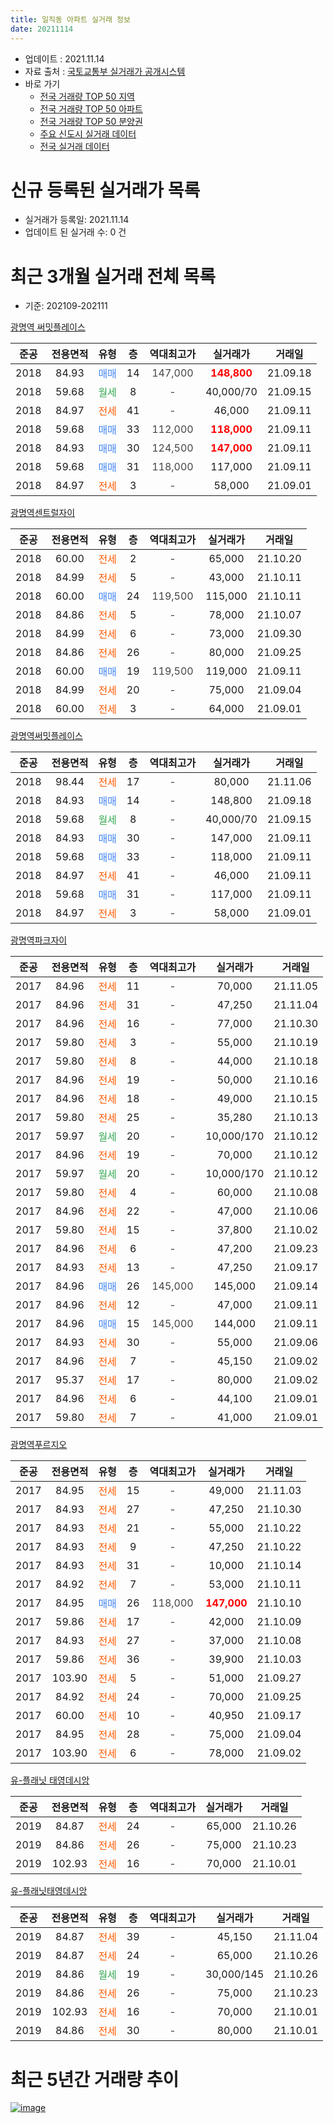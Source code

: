 ```yaml
---
title: 일직동 아파트 실거래 정보
date: 20211114
---
```


* 업데이트 : 2021.11.14
* 자료 출처 : [국토교통부 실거래가 공개시스템](http://rt.molit.go.kr)
* 바로 가기
    * [전국 거래량 TOP 50 지역](https://apt-info.github.io/apt-trade-info/tr)
    * [전국 거래량 TOP 50 아파트](https://apt-info.github.io/apt-trade-info/ta)
    * [전국 거래량 TOP 50 분양권](https://apt-info.github.io/apt-trade-info/tb)
    * [주요 신도시 실거래 데이터](https://apt-info.github.io/apt-trade-info/newtown)
    * [전국 실거래 데이터](https://apt-info.github.io/apt-trade-info/all)



<script async src="https://pagead2.googlesyndication.com/pagead/js/adsbygoogle.js"></script>
<!-- 기본광고 -->
<ins class="adsbygoogle"
     style="display:block"
     data-ad-client="ca-pub-1142216861245946"
     data-ad-slot="4805727019"
     data-ad-format="auto"
     data-full-width-responsive="true"></ins>
<script>
     (adsbygoogle = window.adsbygoogle || []).push({});
</script>


# 신규 등록된 실거래가 목록

* 실거래가 등록일: 2021.11.14
* 업데이트 된 실거래 수: 0 건




<script async src="https://pagead2.googlesyndication.com/pagead/js/adsbygoogle.js"></script>
<!-- 기본광고 -->
<ins class="adsbygoogle"
     style="display:block"
     data-ad-client="ca-pub-1142216861245946"
     data-ad-slot="4805727019"
     data-ad-format="auto"
     data-full-width-responsive="true"></ins>
<script>
     (adsbygoogle = window.adsbygoogle || []).push({});
</script>


# 최근 3개월 실거래 전체 목록
* 기준: 202109-202111


[광명역 써밋플레이스](https://search.naver.com/search.naver?query=%EA%B4%91%EB%AA%85%EC%97%AD+%EC%8D%A8%EB%B0%8B%ED%94%8C%EB%A0%88%EC%9D%B4%EC%8A%A4)

|준공|전용면적|유형|층|역대최고가|실거래가|거래일|
|:---:|:---:|:---:|:---:|:---:|:---:|:---:|
|2018|84.93|<span style="color:#4285F3">매매</span>|14|<span style="color:#444444">147,000</span>|<b><span style="color:#FF0000">148,800</span></b>|21.09.18|
|2018|59.68|<span style="color:#34A853">월세</span>|8|<span style="color:#444444">-</span>|40,000/70|21.09.15|
|2018|84.97|<span style="color:#FF5A00">전세</span>|41|<span style="color:#444444">-</span>|46,000|21.09.11|
|2018|59.68|<span style="color:#4285F3">매매</span>|33|<span style="color:#444444">112,000</span>|<b><span style="color:#FF0000">118,000</span></b>|21.09.11|
|2018|84.93|<span style="color:#4285F3">매매</span>|30|<span style="color:#444444">124,500</span>|<b><span style="color:#FF0000">147,000</span></b>|21.09.11|
|2018|59.68|<span style="color:#4285F3">매매</span>|31|<span style="color:#444444">118,000</span>|117,000|21.09.11|
|2018|84.97|<span style="color:#FF5A00">전세</span>|3|<span style="color:#444444">-</span>|58,000|21.09.01|

[광명역센트럴자이](https://search.naver.com/search.naver?query=%EA%B4%91%EB%AA%85%EC%97%AD%EC%84%BC%ED%8A%B8%EB%9F%B4%EC%9E%90%EC%9D%B4)

|준공|전용면적|유형|층|역대최고가|실거래가|거래일|
|:---:|:---:|:---:|:---:|:---:|:---:|:---:|
|2018|60.00|<span style="color:#FF5A00">전세</span>|2|<span style="color:#444444">-</span>|65,000|21.10.20|
|2018|84.99|<span style="color:#FF5A00">전세</span>|5|<span style="color:#444444">-</span>|43,000|21.10.11|
|2018|60.00|<span style="color:#4285F3">매매</span>|24|<span style="color:#444444">119,500</span>|115,000|21.10.11|
|2018|84.86|<span style="color:#FF5A00">전세</span>|5|<span style="color:#444444">-</span>|78,000|21.10.07|
|2018|84.99|<span style="color:#FF5A00">전세</span>|6|<span style="color:#444444">-</span>|73,000|21.09.30|
|2018|84.86|<span style="color:#FF5A00">전세</span>|26|<span style="color:#444444">-</span>|80,000|21.09.25|
|2018|60.00|<span style="color:#4285F3">매매</span>|19|<span style="color:#444444">119,500</span>|119,000|21.09.11|
|2018|84.99|<span style="color:#FF5A00">전세</span>|20|<span style="color:#444444">-</span>|75,000|21.09.04|
|2018|60.00|<span style="color:#FF5A00">전세</span>|3|<span style="color:#444444">-</span>|64,000|21.09.01|

[광명역써밋플레이스](https://search.naver.com/search.naver?query=%EA%B4%91%EB%AA%85%EC%97%AD%EC%8D%A8%EB%B0%8B%ED%94%8C%EB%A0%88%EC%9D%B4%EC%8A%A4)

|준공|전용면적|유형|층|역대최고가|실거래가|거래일|
|:---:|:---:|:---:|:---:|:---:|:---:|:---:|
|2018|98.44|<span style="color:#FF5A00">전세</span>|17|<span style="color:#444444">-</span>|80,000|21.11.06|
|2018|84.93|<span style="color:#4285F3">매매</span>|14|<span style="color:#444444">-</span>|148,800|21.09.18|
|2018|59.68|<span style="color:#34A853">월세</span>|8|<span style="color:#444444">-</span>|40,000/70|21.09.15|
|2018|84.93|<span style="color:#4285F3">매매</span>|30|<span style="color:#444444">-</span>|147,000|21.09.11|
|2018|59.68|<span style="color:#4285F3">매매</span>|33|<span style="color:#444444">-</span>|118,000|21.09.11|
|2018|84.97|<span style="color:#FF5A00">전세</span>|41|<span style="color:#444444">-</span>|46,000|21.09.11|
|2018|59.68|<span style="color:#4285F3">매매</span>|31|<span style="color:#444444">-</span>|117,000|21.09.11|
|2018|84.97|<span style="color:#FF5A00">전세</span>|3|<span style="color:#444444">-</span>|58,000|21.09.01|

[광명역파크자이](https://search.naver.com/search.naver?query=%EA%B4%91%EB%AA%85%EC%97%AD%ED%8C%8C%ED%81%AC%EC%9E%90%EC%9D%B4)

|준공|전용면적|유형|층|역대최고가|실거래가|거래일|
|:---:|:---:|:---:|:---:|:---:|:---:|:---:|
|2017|84.96|<span style="color:#FF5A00">전세</span>|11|<span style="color:#444444">-</span>|70,000|21.11.05|
|2017|84.96|<span style="color:#FF5A00">전세</span>|31|<span style="color:#444444">-</span>|47,250|21.11.04|
|2017|84.96|<span style="color:#FF5A00">전세</span>|16|<span style="color:#444444">-</span>|77,000|21.10.30|
|2017|59.80|<span style="color:#FF5A00">전세</span>|3|<span style="color:#444444">-</span>|55,000|21.10.19|
|2017|59.80|<span style="color:#FF5A00">전세</span>|8|<span style="color:#444444">-</span>|44,000|21.10.18|
|2017|84.96|<span style="color:#FF5A00">전세</span>|19|<span style="color:#444444">-</span>|50,000|21.10.16|
|2017|84.96|<span style="color:#FF5A00">전세</span>|18|<span style="color:#444444">-</span>|49,000|21.10.15|
|2017|59.80|<span style="color:#FF5A00">전세</span>|25|<span style="color:#444444">-</span>|35,280|21.10.13|
|2017|59.97|<span style="color:#34A853">월세</span>|20|<span style="color:#444444">-</span>|10,000/170|21.10.12|
|2017|84.96|<span style="color:#FF5A00">전세</span>|19|<span style="color:#444444">-</span>|70,000|21.10.12|
|2017|59.97|<span style="color:#34A853">월세</span>|20|<span style="color:#444444">-</span>|10,000/170|21.10.12|
|2017|59.80|<span style="color:#FF5A00">전세</span>|4|<span style="color:#444444">-</span>|60,000|21.10.08|
|2017|84.96|<span style="color:#FF5A00">전세</span>|22|<span style="color:#444444">-</span>|47,000|21.10.06|
|2017|59.80|<span style="color:#FF5A00">전세</span>|15|<span style="color:#444444">-</span>|37,800|21.10.02|
|2017|84.96|<span style="color:#FF5A00">전세</span>|6|<span style="color:#444444">-</span>|47,200|21.09.23|
|2017|84.93|<span style="color:#FF5A00">전세</span>|13|<span style="color:#444444">-</span>|47,250|21.09.17|
|2017|84.96|<span style="color:#4285F3">매매</span>|26|<span style="color:#444444">145,000</span>|145,000|21.09.14|
|2017|84.96|<span style="color:#FF5A00">전세</span>|12|<span style="color:#444444">-</span>|47,000|21.09.11|
|2017|84.96|<span style="color:#4285F3">매매</span>|15|<span style="color:#444444">145,000</span>|144,000|21.09.11|
|2017|84.93|<span style="color:#FF5A00">전세</span>|30|<span style="color:#444444">-</span>|55,000|21.09.06|
|2017|84.96|<span style="color:#FF5A00">전세</span>|7|<span style="color:#444444">-</span>|45,150|21.09.02|
|2017|95.37|<span style="color:#FF5A00">전세</span>|17|<span style="color:#444444">-</span>|80,000|21.09.02|
|2017|84.96|<span style="color:#FF5A00">전세</span>|6|<span style="color:#444444">-</span>|44,100|21.09.01|
|2017|59.80|<span style="color:#FF5A00">전세</span>|7|<span style="color:#444444">-</span>|41,000|21.09.01|


<script async src="https://pagead2.googlesyndication.com/pagead/js/adsbygoogle.js"></script>
<!-- 기본광고 -->
<ins class="adsbygoogle"
     style="display:block"
     data-ad-client="ca-pub-1142216861245946"
     data-ad-slot="4805727019"
     data-ad-format="auto"
     data-full-width-responsive="true"></ins>
<script>
     (adsbygoogle = window.adsbygoogle || []).push({});
</script>


[광명역푸르지오](https://search.naver.com/search.naver?query=%EA%B4%91%EB%AA%85%EC%97%AD%ED%91%B8%EB%A5%B4%EC%A7%80%EC%98%A4)

|준공|전용면적|유형|층|역대최고가|실거래가|거래일|
|:---:|:---:|:---:|:---:|:---:|:---:|:---:|
|2017|84.95|<span style="color:#FF5A00">전세</span>|15|<span style="color:#444444">-</span>|49,000|21.11.03|
|2017|84.93|<span style="color:#FF5A00">전세</span>|27|<span style="color:#444444">-</span>|47,250|21.10.30|
|2017|84.93|<span style="color:#FF5A00">전세</span>|21|<span style="color:#444444">-</span>|55,000|21.10.22|
|2017|84.93|<span style="color:#FF5A00">전세</span>|9|<span style="color:#444444">-</span>|47,250|21.10.22|
|2017|84.93|<span style="color:#FF5A00">전세</span>|31|<span style="color:#444444">-</span>|10,000|21.10.14|
|2017|84.92|<span style="color:#FF5A00">전세</span>|7|<span style="color:#444444">-</span>|53,000|21.10.11|
|2017|84.95|<span style="color:#4285F3">매매</span>|26|<span style="color:#444444">118,000</span>|<b><span style="color:#FF0000">147,000</span></b>|21.10.10|
|2017|59.86|<span style="color:#FF5A00">전세</span>|17|<span style="color:#444444">-</span>|42,000|21.10.09|
|2017|84.93|<span style="color:#FF5A00">전세</span>|27|<span style="color:#444444">-</span>|37,000|21.10.08|
|2017|59.86|<span style="color:#FF5A00">전세</span>|36|<span style="color:#444444">-</span>|39,900|21.10.03|
|2017|103.90|<span style="color:#FF5A00">전세</span>|5|<span style="color:#444444">-</span>|51,000|21.09.27|
|2017|84.92|<span style="color:#FF5A00">전세</span>|24|<span style="color:#444444">-</span>|70,000|21.09.25|
|2017|60.00|<span style="color:#FF5A00">전세</span>|10|<span style="color:#444444">-</span>|40,950|21.09.17|
|2017|84.95|<span style="color:#FF5A00">전세</span>|28|<span style="color:#444444">-</span>|75,000|21.09.04|
|2017|103.90|<span style="color:#FF5A00">전세</span>|6|<span style="color:#444444">-</span>|78,000|21.09.02|

[유-플래닛 태영데시앙](https://search.naver.com/search.naver?query=%EC%9C%A0-%ED%94%8C%EB%9E%98%EB%8B%9B+%ED%83%9C%EC%98%81%EB%8D%B0%EC%8B%9C%EC%95%99)

|준공|전용면적|유형|층|역대최고가|실거래가|거래일|
|:---:|:---:|:---:|:---:|:---:|:---:|:---:|
|2019|84.87|<span style="color:#FF5A00">전세</span>|24|<span style="color:#444444">-</span>|65,000|21.10.26|
|2019|84.86|<span style="color:#FF5A00">전세</span>|26|<span style="color:#444444">-</span>|75,000|21.10.23|
|2019|102.93|<span style="color:#FF5A00">전세</span>|16|<span style="color:#444444">-</span>|70,000|21.10.01|

[유-플래닛태영데시앙](https://search.naver.com/search.naver?query=%EC%9C%A0-%ED%94%8C%EB%9E%98%EB%8B%9B%ED%83%9C%EC%98%81%EB%8D%B0%EC%8B%9C%EC%95%99)

|준공|전용면적|유형|층|역대최고가|실거래가|거래일|
|:---:|:---:|:---:|:---:|:---:|:---:|:---:|
|2019|84.87|<span style="color:#FF5A00">전세</span>|39|<span style="color:#444444">-</span>|45,150|21.11.04|
|2019|84.87|<span style="color:#FF5A00">전세</span>|24|<span style="color:#444444">-</span>|65,000|21.10.26|
|2019|84.86|<span style="color:#34A853">월세</span>|19|<span style="color:#444444">-</span>|30,000/145|21.10.26|
|2019|84.86|<span style="color:#FF5A00">전세</span>|26|<span style="color:#444444">-</span>|75,000|21.10.23|
|2019|102.93|<span style="color:#FF5A00">전세</span>|16|<span style="color:#444444">-</span>|70,000|21.10.01|
|2019|84.86|<span style="color:#FF5A00">전세</span>|30|<span style="color:#444444">-</span>|80,000|21.10.01|



<script async src="https://pagead2.googlesyndication.com/pagead/js/adsbygoogle.js"></script>
<!-- 기본광고 -->
<ins class="adsbygoogle"
     style="display:block"
     data-ad-client="ca-pub-1142216861245946"
     data-ad-slot="4805727019"
     data-ad-format="auto"
     data-full-width-responsive="true"></ins>
<script>
     (adsbygoogle = window.adsbygoogle || []).push({});
</script>


# 최근 5년간 거래량 추이


<div style="width:100%;">
    <canvas id="deal_progress" height="200"></canvas>
</div>

<script>
new Chart(document.getElementById("deal_progress"), {
    type: 'line',
    data: {
        labels: ['16.01','16.02','16.03','16.04','16.05','16.06','16.07','16.08','16.09','16.10','16.11','16.12','17.01','17.02','17.03','17.04','17.05','17.06','17.07','17.08','17.09','17.10','17.11','17.12','18.01','18.02','18.03','18.04','18.05','18.06','18.07','18.08','18.09','18.10','18.11','18.12','19.01','19.02','19.03','19.04','19.05','19.06','19.07','19.08','19.09','19.10','19.11','19.12','20.01','20.02','20.03','20.04','20.05','20.06','20.07','20.08','20.09','20.10','20.11','20.12','21.01','21.02','21.03','21.04','21.05','21.06','21.07','21.08','21.09','21.10','21.11'],
        datasets: [{
            label: '매매/분양권',
            data: [130,39,43,23,34,20,5,2,10,13,20,35,202,72,51,50,188,371,72,37,21,26,30,27,15,8,4,6,8,8,7,2,3,1,0,2,0,2,1,0,1,5,12,9,14,21,14,10,5,11,1,1,3,25,29,24,10,10,12,21,6,11,7,1,9,8,4,9,11,2,0],
            borderColor: "rgba(66, 133, 243, 1)",
            backgroundColor: "rgba(66, 133, 243, 0.05)",
            borderWidth: 1,
            pointRadius: 0,
            fill: false,
            lineTension: 0
        },{
            label: '전/월세',
            data: [0,0,0,0,0,0,0,0,0,0,0,0,0,0,0,1,7,13,20,21,64,43,30,14,43,48,87,74,61,31,18,11,11,17,8,40,43,40,43,30,30,44,35,38,34,35,39,44,69,122,79,89,78,57,35,15,13,10,24,26,22,21,34,25,19,30,55,28,23,31,5],
            borderColor: "rgba(255, 90, 0, 1)",
            backgroundColor: "rgba(255, 90, 0, 0.05)",
            borderWidth: 1,
            pointRadius: 0,
            fill: false,
            lineTension: 0
        },{
            label: '합계',
            data: [130,39,43,23,34,20,5,2,10,13,20,35,202,72,51,51,195,384,92,58,85,69,60,41,58,56,91,80,69,39,25,13,14,18,8,42,43,42,44,30,31,49,47,47,48,56,53,54,74,133,80,90,81,82,64,39,23,20,36,47,28,32,41,26,28,38,59,37,34,33,5],
            borderColor: "rgba(0, 0, 0, 1)",
            backgroundColor: "rgba(0, 0, 0, 0.03)",
            borderWidth: 0.1,
            pointRadius: 0,
            fill: true,
            lineTension: 0
        }
        ]
    },
    options: {
        responsive: true,
        title: {
            display: false
        },
        tooltips: {
            mode: 'index',
            intersect: false
        },
        hover: {
            mode: 'nearest',
            intersect: true
        },
        scales: {
            xAxes: [{
                display: true,
                scaleLabel: {
                    display: true,
                    labelString: '년/월'
                }
            }],
            yAxes: [{
                display: true,
                ticks: {
                    suggestedMin: 0,
                },
                scaleLabel: {
                    display: true,
                    labelString: '실거래 수'
                }
            }]
        }
    }
});

</script>


[![image](https://apt-info.github.io/images/2020-01-03-apt-trade-info/1024x500.png)](https://play.google.com/store/apps/details?id=com.aptinfo.apttradeinfo)

